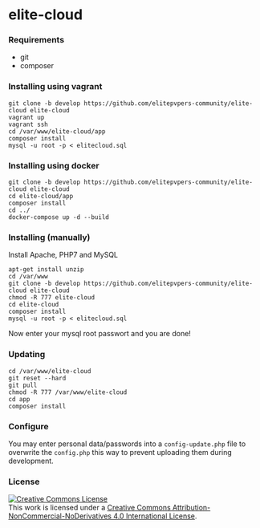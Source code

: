 # elite-cloud

### Requirements

* git
* composer

### Installing using vagrant

    git clone -b develop https://github.com/elitepvpers-community/elite-cloud elite-cloud
    vagrant up
    vagrant ssh
    cd /var/www/elite-cloud/app
    composer install
    mysql -u root -p < elitecloud.sql

### Installing using docker

    git clone -b develop https://github.com/elitepvpers-community/elite-cloud elite-cloud
    cd elite-cloud/app
    composer install
    cd ../
    docker-compose up -d --build

### Installing (manually)

Install Apache, PHP7 and MySQL

    apt-get install unzip
    cd /var/www
    git clone -b develop https://github.com/elitepvpers-community/elite-cloud elite-cloud
    chmod -R 777 elite-cloud
    cd elite-cloud
    composer install
    mysql -u root -p < elitecloud.sql
    
Now enter your mysql root passwort and you are done!

### Updating

    cd /var/www/elite-cloud
    git reset --hard
    git pull
    chmod -R 777 /var/www/elite-cloud
    cd app
    composer install

### Configure

You may enter personal data/passwords into a `config-update.php` file to overwrite the `config.php` this way to prevent uploading them during development.

### License
<a rel="license" href="http://creativecommons.org/licenses/by-nc-nd/4.0/"><img alt="Creative Commons License" style="border-width:0" src="https://i.creativecommons.org/l/by-nc-nd/4.0/88x31.png" /></a><br />This work is licensed under a <a rel="license" href="http://creativecommons.org/licenses/by-nc-nd/4.0/">Creative Commons Attribution-NonCommercial-NoDerivatives 4.0 International License</a>.
